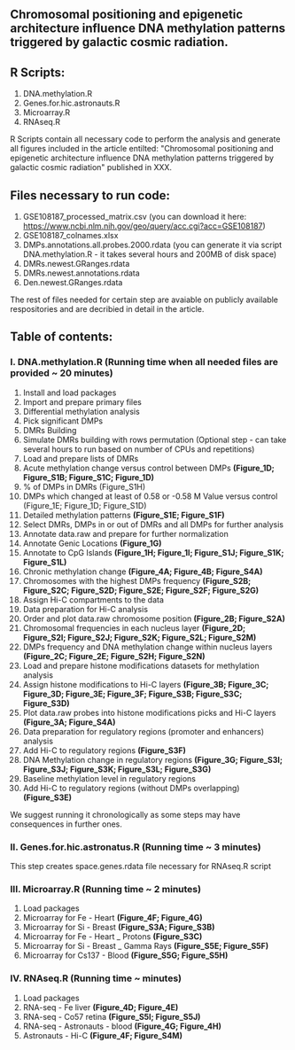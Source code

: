 ## Chromosomal positioning and epigenetic architecture influence DNA methylation patterns triggered by galactic cosmic radiation.

## R Scripts:
1. DNA.methylation.R
2. Genes.for.hic.astronauts.R
3. Microarray.R
4. RNAseq.R

R Scripts contain all necessary code to perform the analysis and generate all figures included in the article entilted: "Chromosomal positioning and epigenetic architecture influence DNA methylation patterns triggered by galactic cosmic radiation" published in XXX.

## Files necessary to run code:
1. GSE108187_processed_matrix.csv (you can download it here: https://www.ncbi.nlm.nih.gov/geo/query/acc.cgi?acc=GSE108187)
2. GSE108187_colnames.xlsx
3. DMPs.annotations.all.probes.2000.rdata (you can generate it via script DNA.methylation.R - it takes several hours and 200MB of disk space)
4. DMRs.newest.GRanges.rdata
5. DMRs.newest.annotations.rdata
6. Den.newest.GRanges.rdata

The rest of files needed for certain step are avaiable on publicly available respositories and are decribied in detail in the article. 

## Table of contents:

### I. DNA.methylation.R (Running time when all needed files are provided ~ 20 minutes)
1. Install and load packages
2. Import and prepare primary files
3. Differential methylation analysis
4. Pick significant DMPs
5. DMRs Building
6. Simulate DMRs building with rows permutation (Optional step - can take several hours to run based on number of CPUs and repetitions)
7. Load and prepare lists of DMRs
8. Acute methylation change versus control between DMPs **(Figure_1D; Figure_S1B; Figure_S1C; Figure_1D)**
9. % of DMPs in DMRs (Figure_S1H)
10. DMPs which changed at least of 0.58 or -0.58 M Value versus control (Figure_1E; Figure_1D; Figure_S1D)
11. Detailed methylation patterns **(Figure_S1E; Figure_S1F)**
12. Select DMRs, DMPs in or out of DMRs and all DMPs for further analysis
13. Annotate data.raw and prepare for further normalization
14. Annotate Genic Locations **(Figure_1G)**
15. Annotate to CpG Islands **(Figure_1H; Figure_1I; Figure_S1J; Figure_S1K; Figure_S1L)**
16. Chronic methylation change **(Figure_4A; Figure_4B; Figure_S4A)**
17. Chromosomes with the highest DMPs frequency **(Figure_S2B; Figure_S2C; Figure_S2D; Figure_S2E; Figure_S2F; Figure_S2G)**
18. Assign Hi-C compartments to the data
19. Data preparation for Hi-C analysis
20. Order and plot data.raw chromosome position **(Figure_2B; Figure_S2A)**
21. Chromosomal frequencies in each nucleus layer **(Figure_2D; Figure_S2I; Figure_S2J; Figure_S2K; Figure_S2L; Figure_S2M)**
22. DMPs frequency and DNA methylation change within nucleus layers **(Figure_2C; Figure_2E; Figure_S2H; Figure_S2N)**
23. Load and prepare histone modifications datasets for methylation analysis
24. Assign histone modifications to Hi-C layers **(Figure_3B; Figure_3C; Figure_3D; Figure_3E; Figure_3F; Figure_S3B; Figure_S3C; Figure_S3D)**
25. Plot data.raw probes into histone modifications picks and Hi-C layers **(Figure_3A; Figure_S4A)**
26. Data preparation for regulatory regions (promoter and enhancers) analysis
27. Add Hi-C to regulatory regions **(Figure_S3F)**
28. DNA Methylation change in regulatory regions **(Figure_3G; Figure_S3I; Figure_S3J; Figure_S3K; Figure_S3L; Figure_S3G)**
29. Baseline methylation level in regulatory regions
30. Add Hi-C to regulatory regions (without DMPs overlapping) **(Figure_S3E)**

We suggest running it chronologically as some steps may have consequences in further ones.

### II. Genes.for.hic.astronatus.R (Running time ~ 3 minutes)
This step creates space.genes.rdata file necessary for RNAseq.R script

### III. Microarray.R (Running time ~ 2 minutes)
1. Load packages
2. Microarray for Fe - Heart **(Figure_4F; Figure_4G)**
3. Microarray for Si - Breast **(Figure_S3A; Figure_S3B)**
4. Microarray for Fe - Heart _ Protons **(Figure_S3C)**
5. Microarray for Si - Breast _ Gamma Rays **(Figure_S5E; Figure_S5F)**
6. Microarray for Cs137 - Blood **(Figure_S5G; Figure_S5H)**

### IV. RNAseq.R (Running time ~ minutes)
1. Load packages
2. RNA-seq - Fe liver **(Figure_4D; Figure_4E)**
3. RNA-seq - Co57 retina **(Figure_S5I; Figure_S5J)**
4. RNA-seq - Astronauts - blood **(Figure_4G; Figure_4H)**
5. Astronauts - Hi-C **(Figure_4F; Figure_S4M)**
